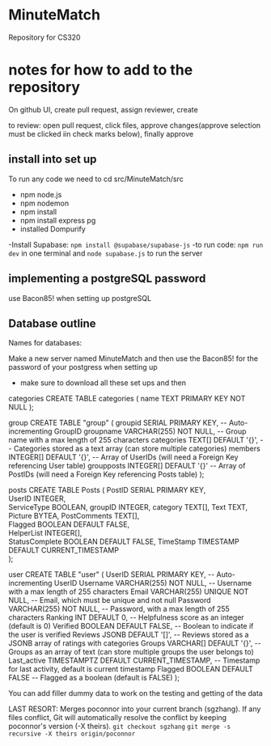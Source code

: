 # MinuteMatch
Repository for CS320 

# notes for how to add to the repository

On github UI, create pull request, assign reviewer, create

to review: open pull request, click files, approve changes(approve selection must be clicked iin check marks below), finally approve

## install into set up

To run any code we need to cd src/MinuteMatch/src

- npm node.js
- npm nodemon
- npm install
- npm install express pg
- installed Dompurify

-Install Supabase: `npm install @supabase/supabase-js`
-to run code: `npm run dev` in one terminal and `node supabase.js` to run the server

## implementing a postgreSQL password
use Bacon85! when setting up postgreSQL


## Database outline 
Names for databases:


Make a new server named MinuteMatch and then use the Bacon85! for the password of your postgress when setting up
- make sure to download all these set ups and then 

categories
CREATE TABLE categories (
    name TEXT PRIMARY KEY NOT NULL
);


group
CREATE TABLE "group" (
    groupid SERIAL PRIMARY KEY,                            -- Auto-incrementing GroupID
    groupname VARCHAR(255) NOT NULL,                        -- Group name with a max length of 255 characters
    categories TEXT[] DEFAULT '{}',                         -- Categories stored as a text array (can store multiple categories)
    members INTEGER[] DEFAULT '{}',           -- Array of UserIDs (will need a Foreign Key referencing User table)
    groupposts INTEGER[] DEFAULT '{}'        -- Array of PostIDs (will need a Foreign Key referencing Posts table)
);

posts
CREATE TABLE Posts (
    PostID SERIAL PRIMARY KEY,  
    UserID INTEGER,  
    ServiceType BOOLEAN, 
    groupID INTEGER,
    category TEXT[], 
    Text TEXT,
    Picture BYTEA,
    PostComments TEXT[],  
    Flagged BOOLEAN DEFAULT FALSE,  
    HelperList INTEGER[],  
    StatusComplete BOOLEAN DEFAULT FALSE, 
    TimeStamp TIMESTAMP DEFAULT CURRENT_TIMESTAMP  
);

user
CREATE TABLE "user" (
    UserID SERIAL PRIMARY KEY,                           -- Auto-incrementing UserID
    Username VARCHAR(255) NOT NULL,                       -- Username with a max length of 255 characters
    Email VARCHAR(255) UNIQUE NOT NULL,                   -- Email, which must be unique and not null
    Password VARCHAR(255) NOT NULL,                       -- Password, with a max length of 255 characters
    Ranking INT DEFAULT 0,                                -- Helpfulness score as an integer (default is 0)
    Verified BOOLEAN DEFAULT FALSE,                       -- Boolean to indicate if the user is verified
    Reviews JSONB DEFAULT '[]',                           -- Reviews stored as a JSONB array of ratings with categories
    Groups VARCHAR[] DEFAULT '{}',                        -- Groups as an array of text (can store multiple groups the user belongs to)
    Last_active TIMESTAMPTZ DEFAULT CURRENT_TIMESTAMP,    -- Timestamp for last activity, default is current timestamp
    Flagged BOOLEAN DEFAULT FALSE                        -- Flagged as a boolean (default is FALSE)
);

You can add filler dummy data to work on the testing and getting of the data

LAST RESORT: 
Merges poconnor into your current branch (sgzhang).
If any files conflict, Git will automatically resolve the conflict by keeping poconnor's version (-X theirs).
`git checkout sgzhang`
`git merge -s recursive -X theirs origin/poconnor`